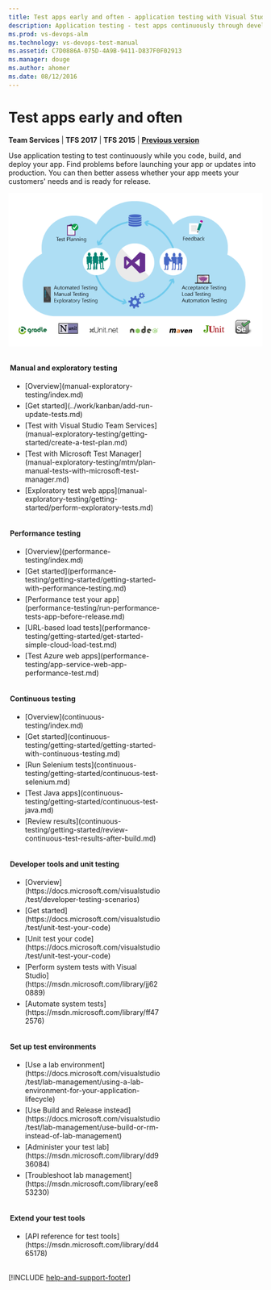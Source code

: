 ```yaml
---
title: Test apps early and often - application testing with Visual Studio Team Services and Team Foundation Server
description: Application testing - test apps continuously through development, build, and deployment with Visual Studio Team Services (VSTS) or Team Foundation Server (TFS). Find problems before releasing your app or updates to production.
ms.prod: vs-devops-alm
ms.technology: vs-devops-test-manual
ms.assetid: C7D0886A-075D-4A9B-9411-D837F0F02913
ms.manager: douge
ms.author: ahomer
ms.date: 08/12/2016
---
```


# Test apps early and often

**Team Services** | **TFS 2017** | **TFS 2015** | [**Previous version**](https://msdn.microsoft.com/library/ms182409%28v=vs.120%29.aspx)

Use application testing to test continuously while you code, build, and deploy your app.
Find problems before launching your app or updates into production. 
You can then better assess whether your app meets your customers' needs
and is ready for release. 

![Test with Visual Studio Team Services and Team Foundation Server](_img/intro.png)

<div style="float:left;width:300px;margin:3px">
<p style="font-weight:bold;padding-bottom:5px">Manual and exploratory testing</p>
<ul style="padding-left:30px">
 <li style="margin-bottom:5px">[Overview](manual-exploratory-testing/index.md)</li>
 <li style="margin-bottom:5px">[Get started](../work/kanban/add-run-update-tests.md)</li>
 <li style="margin-bottom:5px">[Test with Visual Studio Team Services](manual-exploratory-testing/getting-started/create-a-test-plan.md)</li>
 <li style="margin-bottom:5px">[Test with Microsoft Test Manager](manual-exploratory-testing/mtm/plan-manual-tests-with-microsoft-test-manager.md)</li>
 <li style="margin-bottom:5px">[Exploratory test web apps](manual-exploratory-testing/getting-started/perform-exploratory-tests.md)</li>
</ul>
</div>
<div style="float:left;width:300px;margin:3px">
<p style="font-weight:bold;padding-bottom:5px">Performance testing</p>
<ul style="padding-left:30px">
 <li style="margin-bottom:5px">[Overview](performance-testing/index.md)</li>
 <li style="margin-bottom:5px">[Get started](performance-testing/getting-started/getting-started-with-performance-testing.md)</li>
 <li style="margin-bottom:5px">[Performance test your app](performance-testing/run-performance-tests-app-before-release.md)</li>
 <li style="margin-bottom:5px">[URL-based load tests](performance-testing/getting-started/get-started-simple-cloud-load-test.md)</li>
 <li style="margin-bottom:5px">[Test Azure web apps](performance-testing/app-service-web-app-performance-test.md)</li>
</ul>
</div>
<div style="clear:left;font-size:100%"></div>
<div style="float:left;width:300px;margin:3px">
<p style="font-weight:bold;padding-bottom:5px">Continuous testing</p>
<ul style="padding-left:30px">
 <li style="margin-bottom:5px">[Overview](continuous-testing/index.md)</li>
 <li style="margin-bottom:5px">[Get started](continuous-testing/getting-started/getting-started-with-continuous-testing.md)</li>
 <li style="margin-bottom:5px">[Run Selenium tests](continuous-testing/getting-started/continuous-test-selenium.md)</li>
 <li style="margin-bottom:5px">[Test Java apps](continuous-testing/getting-started/continuous-test-java.md)</li>
 <li style="margin-bottom:5px">[Review results](continuous-testing/getting-started/review-continuous-test-results-after-build.md)</li>
</ul>
</div>
<div style="float:left;width:300px;margin:3px">
<p style="font-weight:bold;padding-bottom:5px">Developer tools and unit testing</p>
<ul style="padding-left:30px">
 <li style="margin-bottom:5px">[Overview](https://docs.microsoft.com/visualstudio/test/developer-testing-scenarios)</li>
 <li style="margin-bottom:5px">[Get started](https://docs.microsoft.com/visualstudio/test/unit-test-your-code)</li>
 <li style="margin-bottom:5px">[Unit test your code](https://docs.microsoft.com/visualstudio/test/unit-test-your-code)</li>
 <li style="margin-bottom:5px">[Perform system tests with Visual Studio](https://msdn.microsoft.com/library/jj620889)</li>
 <li style="margin-bottom:5px">[Automate system tests](https://msdn.microsoft.com/library/ff472576)</li>
</ul>
</div>
<div style="clear:left;font-size:100%"></div>
<div style="float:left;width:300px;margin:3px">
<p style="font-weight:bold;padding-bottom:5px">Set up test environments</p>
<ul style="padding-left:30px">
 <li style="margin-bottom:5px">[Use a lab environment](https://docs.microsoft.com/visualstudio/test/lab-management/using-a-lab-environment-for-your-application-lifecycle)</li>
 <li style="margin-bottom:5px">[Use Build and Release instead](https://docs.microsoft.com/visualstudio/test/lab-management/use-build-or-rm-instead-of-lab-management)</li>
 <li style="margin-bottom:5px">[Administer your test lab](https://msdn.microsoft.com/library/dd936084)</li>
 <li style="margin-bottom:5px">[Troubleshoot lab management](https://msdn.microsoft.com/library/ee853230)</li> 
</ul>
</div>
<div style="float:left;width:300px;margin:3px">
<p style="font-weight:bold;padding-bottom:5px">Extend your test tools</p>
<ul style="padding-left:30px">
 <li style="margin-bottom:5px">[API reference for test tools](https://msdn.microsoft.com/library/dd465178)</li>
</ul>
</div>
<div style="clear:left;font-size:100%"></div>

[!INCLUDE [help-and-support-footer](_shared/help-and-support-footer.md)] 
